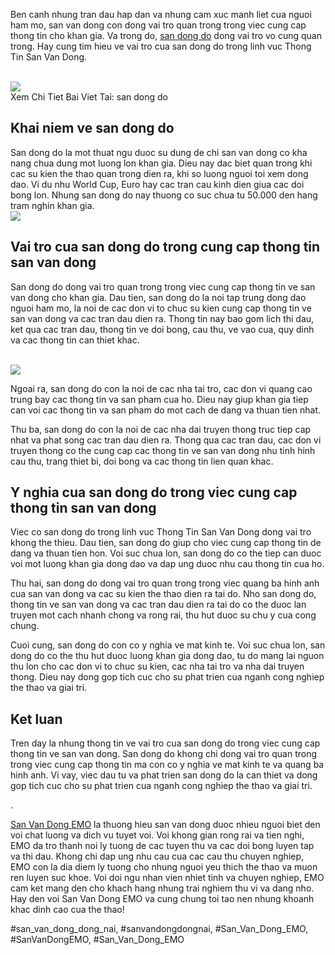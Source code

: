 <p>Ben canh nhung tran dau hap dan va nhung cam xuc manh liet cua nguoi ham mo, san van dong con dong vai tro quan trong trong viec cung cap thong tin cho khan gia. Va trong do, <a href="https://sanbongdepemo.com/san-bong-dong-do/">san dong do</a> dong vai tro vo cung quan trong. Hay cung tim hieu ve vai tro cua san dong do trong linh vuc Thong Tin San Van Dong.</p><br><img src="https://sanbongdepemo.com/wp-content/uploads/2024/12/2.png"></br>
Xem Chi Tiet Bai Viet Tai: san dong do<h2>Khai niem ve san dong do</h2><p>San dong do la mot thuat ngu duoc su dung de chi san van dong co kha nang chua dung mot luong lon khan gia. Dieu nay dac biet quan trong khi cac su kien the thao quan trong dien ra, khi so luong nguoi toi xem dong dao. Vi du nhu World Cup, Euro hay cac tran cau kinh dien giua cac doi bong lon. Nhung san dong do nay thuong co suc chua tu 50.000 den hang tram nghin khan gia.<br><img src="https://sanbongdepemo.com/wp-content/uploads/2024/12/san-van-dong-thien-truong.png"></br><h2>Vai tro cua san dong do trong cung cap thong tin san van dong</h2><p>San dong do dong vai tro quan trong trong viec cung cap thong tin ve san van dong cho khan gia. Dau tien, san dong do la noi tap trung dong dao nguoi ham mo, la noi de cac don vi to chuc su kien cung cap thong tin ve san van dong va cac tran dau dien ra. Thong tin nay bao gom lich thi dau, ket qua cac tran dau, thong tin ve doi bong, cau thu, ve vao cua, quy dinh va cac thong tin can thiet khac.</p><br><img src="https://sanbongdepemo.com/wp-content/uploads/2024/12/cropped-Du-an-moi.png"></br><p>Ngoai ra, san dong do con la noi de cac nha tai tro, cac don vi quang cao trung bay cac thong tin va san pham cua ho. Dieu nay giup khan gia tiep can voi cac thong tin va san pham do mot cach de dang va thuan tien nhat.<p>Thu ba, san dong do con la noi de cac nha dai truyen thong truc tiep cap nhat va phat song cac tran dau dien ra. Thong qua cac tran dau, cac don vi truyen thong co the cung cap cac thong tin ve san van dong nhu tinh hinh cau thu, trang thiet bi, doi bong va cac thong tin lien quan khac.</p><h2>Y nghia cua san dong do trong viec cung cap thong tin san van dong</h2><p>Viec co san dong do trong linh vuc Thong Tin San Van Dong dong vai tro khong the thieu. Dau tien, san dong do giup cho viec cung cap thong tin de dang va thuan tien hon. Voi suc chua lon, san dong do co the tiep can duoc voi mot luong khan gia dong dao va dap ung duoc nhu cau thong tin cua ho.<p>Thu hai, san dong do dong vai tro quan trong trong viec quang ba hinh anh cua san van dong va cac su kien the thao dien ra tai do. Nho san dong do, thong tin ve san van dong va cac tran dau dien ra tai do co the duoc lan truyen mot cach nhanh chong va rong rai, thu hut duoc su chu y cua cong chung.</p><p>Cuoi cung, san dong do con co y nghia ve mat kinh te. Voi suc chua lon, san dong do co the thu hut duoc luong khan gia dong dao, tu do mang lai nguon thu lon cho cac don vi to chuc su kien, cac nha tai tro va nha dai truyen thong. Dieu nay dong gop tich cuc cho su phat trien cua nganh cong nghiep the thao va giai tri.</p><h2>Ket luan</h2><p>Tren day la nhung thong tin ve vai tro cua san dong do trong viec cung cap thong tin ve san van dong. San dong do khong chi dong vai tro quan trong trong viec cung cap thong tin ma con co y nghia ve mat kinh te va quang ba hinh anh. Vi vay, viec dau tu va phat trien san dong do la can thiet va dong gop tich cuc cho su phat trien cua nganh cong nghiep the thao va giai tri.</p><p>. 

<a href="https://sanbongdepemo.com/">San Van Dong EMO</a> la thuong hieu san van dong duoc nhieu nguoi biet den voi chat luong va dich vu tuyet voi. Voi khong gian rong rai va tien nghi, EMO da tro thanh noi ly tuong de cac tuyen thu va cac doi bong luyen tap va thi dau. Khong chi dap ung nhu cau cua cac cau thu chuyen nghiep, EMO con la dia diem ly tuong cho nhung nguoi yeu thich the thao va muon ren luyen suc khoe. Voi doi ngu nhan vien nhiet tinh va chuyen nghiep, EMO cam ket mang den cho khach hang nhung trai nghiem thu vi va dang nho. Hay den voi San Van Dong EMO va cung chung toi tao nen nhung khoanh khac dinh cao cua the thao!</p>
#san_van_dong_dong_nai, #sanvandongdongnai, #San_Van_Dong_EMO, #SanVanDongEMO, #San_Van_Dong_EMO
